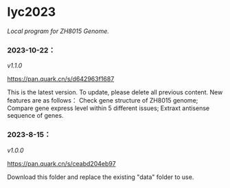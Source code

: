 # lyc2023
*Local program for ZH8015 Genome.*

### 2023-10-22：
_v1.1.0_ 

https://pan.quark.cn/s/d642963f1687

This is the latest version. To update, please delete all previous content. 
New features are as follows：
 Check gene structure of ZH8015 genome;
 Compare gene express level within 5 different issues;
 Extraxt antisense sequence of genes.
 

### 2023-8-15：
_v1.0.0_  

https://pan.quark.cn/s/ceabd204eb97

Download this folder and replace the existing "data" folder to use.
